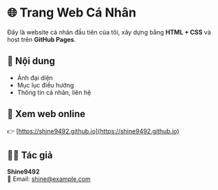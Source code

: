 # 🌐 Trang Web Cá Nhân

Đây là website cá nhân đầu tiên của tôi, xây dựng bằng **HTML + CSS** và host trên **GitHub Pages**.

## 📁 Nội dung

- Ảnh đại diện
- Mục lục điều hướng
- Thông tin cá nhân, liên hệ

## 🔗 Xem web online

👉 [https://shine9492.github.io](https://shine9492.github.io)

## 🧑‍💻 Tác giả

**Shine9492**  
📧 Email: shine@example.com  
